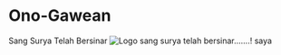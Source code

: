 # Ono-Gawean
Sang Surya Telah Bersinar
![Logo](https://upload.wikimedia.org/wikipedia/commons/4/44/Logo_Muhammadiyah.svg)
sang surya telah bersinar.......!
saya 